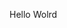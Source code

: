 Hello Wolrd

























































































































































































































































































































































































































































































































































































































































































































































































































































































































































































































































































































































































































































































































































































































































































































































































































































































































































































































































































































































































































































































































































































































































































































































































































































































































































































































































































































































































































































































